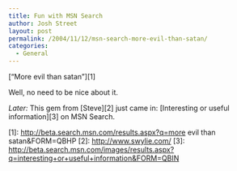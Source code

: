 ```yaml
---
title: Fun with MSN Search
author: Josh Street
layout: post
permalink: /2004/11/12/msn-search-more-evil-than-satan/
categories:
  - General
---
```

[&#8220;More evil than satan&#8221;][1]

Well, no need to be nice about it.

*Later:* This gem from [Steve][2] just came in: [Interesting or useful information][3] on MSN Search.

 [1]: http://beta.search.msn.com/results.aspx?q=more evil than satan&FORM=QBHP
 [2]: http://www.swylie.com/
 [3]: http://beta.search.msn.com/images/results.aspx?q=interesting+or+useful+information&FORM=QBIN
